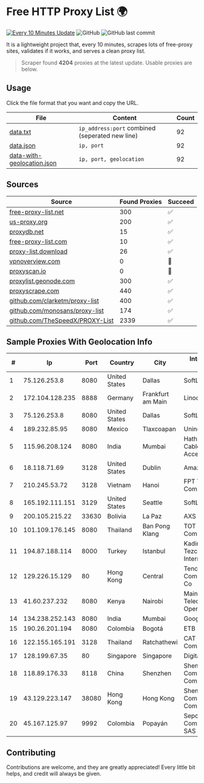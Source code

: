 
# Free HTTP Proxy List 🌍

[![Every 10 Minutes Update](https://github.com/mertguvencli/http-proxy-list/actions/workflows/main.yml/badge.svg?branch=main)](https://github.com/mertguvencli/http-proxy-list/actions/workflows/main.yml)
![GitHub](https://img.shields.io/github/license/mertguvencli/http-proxy-list)
![GitHub last commit](https://img.shields.io/github/last-commit/mertguvencli/http-proxy-list)

It is a lightweight project that, every 10 minutes, scrapes lots of free-proxy sites, validates if it works, and serves a clean proxy list.


> Scraper found **4204** proxies at the latest update. Usable proxies are below.

## Usage

Click the file format that you want and copy the URL.


|File|Content|Count|
|----|-------|-----|
|[data.txt](https://raw.githubusercontent.com/mertguvencli/http-proxy-list/main/proxy-list/data.txt)|`ip_address:port` combined (seperated new line)|92|
|[data.json](https://raw.githubusercontent.com/mertguvencli/http-proxy-list/main/proxy-list/data.json)|`ip, port`|92|
|[data-with-geolocation.json](https://raw.githubusercontent.com/mertguvencli/http-proxy-list/main/proxy-list/data-with-geolocation.json)|`ip, port, geolocation`|92|

## Sources

|Source|Found Proxies|Succeed|
|------|-------------|-------|
|[free-proxy-list.net](https://free-proxy-list.net)|300|✅|
|[us-proxy.org](https://www.us-proxy.org)|200|✅|
|[proxydb.net](http://proxydb.net)|15|✅|
|[free-proxy-list.com](https://free-proxy-list.com/?page=&port=&type%5B%5D=http&type%5B%5D=https&up_time=0&search=Search)|10|✅|
|[proxy-list.download](https://www.proxy-list.download/HTTP)|26|✅|
|[vpnoverview.com](https://vpnoverview.com/privacy/anonymous-browsing/free-proxy-servers)|0|🚫|
|[proxyscan.io](https://www.proxyscan.io)|0|🚫|
|[proxylist.geonode.com](https://proxylist.geonode.com/api/proxy-list?limit=300&page=1&sort_by=lastChecked&sort_type=desc&protocols=http,https)|300|✅|
|[proxyscrape.com](https://api.proxyscrape.com/v2/?request=displayproxies&protocol=http&timeout=10000&country=all&ssl=all&anonymity=all)|440|✅|
|[github.com/clarketm/proxy-list](https://raw.githubusercontent.com/clarketm/proxy-list/master/proxy-list-raw.txt)|400|✅|
|[github.com/monosans/proxy-list](https://raw.githubusercontent.com/monosans/proxy-list/main/proxies/http.txt)|174|✅|
|[github.com/TheSpeedX/PROXY-List](https://raw.githubusercontent.com/TheSpeedX/PROXY-List/master/http.txt)|2339|✅|


## Sample Proxies With Geolocation Info

|#|Ip|Port|Country|City|Internet Service Provider|
|-|--|----|-------|----|-------------------------|
|1|75.126.253.8|8080|United States|Dallas|SoftLayer|
|2|172.104.128.235|8888|Germany|Frankfurt am Main|Linode, LLC|
|3|75.126.253.8|8080|United States|Dallas|SoftLayer|
|4|189.232.85.95|8080|Mexico|Tlaxcoapan|Uninet S.A. de C.V.|
|5|115.96.208.124|8080|India|Mumbai|Hathway IP over Cable Internet Access|
|6|18.118.71.69|3128|United States|Dublin|Amazon.com, Inc.|
|7|210.245.53.72|3128|Vietnam|Hanoi|FPT Telecom Company|
|8|165.192.111.151|3129|United States|Seattle|SoftLayer|
|9|200.105.215.22|33630|Bolivia|La Paz|AXS Bolivia S. A.|
|10|101.109.176.145|8080|Thailand|Ban Pong Klang|TOT Public Company Limited|
|11|194.87.188.114|8000|Turkey|Istanbul|Kadir Huseyin Tezcan Nosspeed Internet Teknolojileri|
|12|129.226.15.129|80|Hong Kong|Central|Tencent Cloud Computing (Beijing) Co|
|13|41.60.237.232|8080|Kenya|Nairobi|Maintainer Liquid Telecommunications Operations Limited|
|14|134.238.252.143|8080|India|Mumbai|Google LLC|
|15|190.26.201.194|8080|Colombia|Bogotá|ETB - Colombia|
|16|122.155.165.191|3128|Thailand|Ratchathewi|CAT Telecom Public Company Limited|
|17|128.199.67.35|80|Singapore|Singapore|DigitalOcean, LLC|
|18|118.89.176.33|8118|China|Shenzhen|Shenzhen Tencent Computer Systems Company Limited|
|19|43.129.223.147|38080|Hong Kong|Hong Kong|Shenzhen Tencent Computer Systems Company Limited|
|20|45.167.125.97|9992|Colombia|Popayán|Sepcom Comunicaciones SAS|



## Contributing

Contributions are welcome, and they are greatly appreciated! Every
little bit helps, and credit will always be given.

